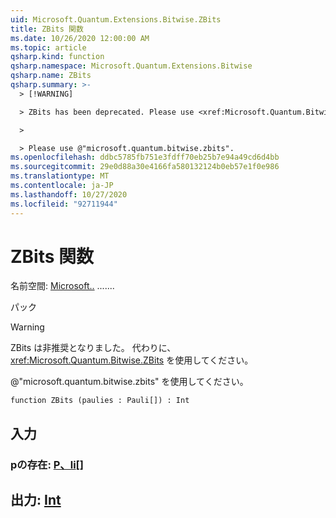 ```yaml
---
uid: Microsoft.Quantum.Extensions.Bitwise.ZBits
title: ZBits 関数
ms.date: 10/26/2020 12:00:00 AM
ms.topic: article
qsharp.kind: function
qsharp.namespace: Microsoft.Quantum.Extensions.Bitwise
qsharp.name: ZBits
qsharp.summary: >-
  > [!WARNING]

  > ZBits has been deprecated. Please use <xref:Microsoft.Quantum.Bitwise.ZBits> instead.

  >

  > Please use @"microsoft.quantum.bitwise.zbits".
ms.openlocfilehash: ddbc5785fb751e3fdff70eb25b7e94a49cd6d4bb
ms.sourcegitcommit: 29e0d88a30e4166fa580132124b0eb57e1f0e986
ms.translationtype: MT
ms.contentlocale: ja-JP
ms.lasthandoff: 10/27/2020
ms.locfileid: "92711944"
---
```

# <a name="zbits-function"></a>ZBits 関数

名前空間: [Microsoft..](xref:Microsoft.Quantum.Extensions.Bitwise) .......

パック [](https://nuget.org/packages/)


> [!WARNING]
> ZBits は非推奨となりました。 代わりに、<xref:Microsoft.Quantum.Bitwise.ZBits> を使用してください。
>
> @"microsoft.quantum.bitwise.zbits" を使用してください。



```qsharp
function ZBits (paulies : Pauli[]) : Int
```


## <a name="input"></a>入力

### <a name="paulies--pauli"></a>pの存在: [P、li](xref:microsoft.quantum.lang-ref.pauli)[]





## <a name="output--int"></a>出力: [Int](xref:microsoft.quantum.lang-ref.int)

